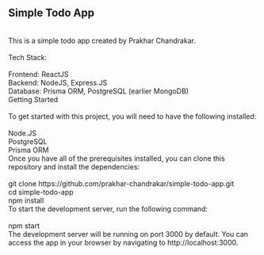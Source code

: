 ## Simple Todo App

<br>
This is a simple todo app created by Prakhar Chandrakar.<br>
<br>
Tech Stack:<br>
<br>
Frontend: ReactJS<br>
Backend: NodeJS, Express.JS<br>
Database: Prisma ORM, PostgreSQL (earlier MongoDB)<br>
Getting Started<br>
<br>
To get started with this project, you will need to have the following installed:<br>
<br>
Node.JS<br>
PostgreSQL<br>
Prisma ORM<br>
Once you have all of the prerequisites installed, you can clone this repository and install the dependencies:<br>
<br>
git clone https://github.com/prakhar-chandrakar/simple-todo-app.git<br>
cd simple-todo-app<br>
npm install<br>
To start the development server, run the following command:<br>
<br>
npm start<br>
The development server will be running on port 3000 by default. You can access the app in your browser by navigating to http://localhost:3000.<br>
